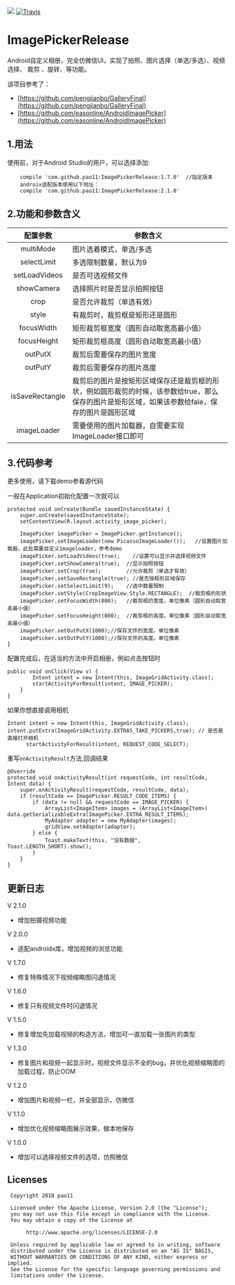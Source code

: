 [![](https://jitpack.io/v/pao11/ImagePickerRelease.svg)](https://jitpack.io/#pao11/ImagePickerRelease)
[![Travis](https://img.shields.io/badge/Gradle-2.3.1-brightgreen.svg)]()

# ImagePickerRelease
Android自定义相册，完全仿微信UI，实现了拍照、图片选择（单选/多选）、视频选择、 裁剪 、旋转、等功能。

该项目参考了：

* [https://github.com/pengjianbo/GalleryFinal](https://github.com/pengjianbo/GalleryFinal) 
* [https://github.com/easonline/AndroidImagePicker](https://github.com/easonline/AndroidImagePicker)

## 1.用法

使用前，对于Android Studio的用户，可以选择添加:
```
	compile 'com.github.pao11:ImagePickerRelease:1.7.0'  //指定版本
	androix适配版本使用以下地址：
	compile 'com.github.pao11:ImagePickerRelease:2.1.0'
```

## 2.功能和参数含义


|配置参数|参数含义|
|:--:|--|
|multiMode|图片选着模式，单选/多选|
|selectLimit|多选限制数量，默认为9|
|setLoadVideos|是否可选视频文件
|showCamera|选择照片时是否显示拍照按钮|
|crop|是否允许裁剪（单选有效）|
|style|有裁剪时，裁剪框是矩形还是圆形|
|focusWidth|矩形裁剪框宽度（圆形自动取宽高最小值）|
|focusHeight|矩形裁剪框高度（圆形自动取宽高最小值）|
|outPutX|裁剪后需要保存的图片宽度|
|outPutY|裁剪后需要保存的图片高度|
|isSaveRectangle|裁剪后的图片是按矩形区域保存还是裁剪框的形状，例如圆形裁剪的时候，该参数给true，那么保存的图片是矩形区域，如果该参数给fale，保存的图片是圆形区域|
|imageLoader|需要使用的图片加载器，自需要实现ImageLoader接口即可|

## 3.代码参考

更多使用，请下载demo参看源代码


一般在Application初始化配置一次就可以
```
protected void onCreate(Bundle savedInstanceState) {
    super.onCreate(savedInstanceState);
    setContentView(R.layout.activity_image_picker);
    
    ImagePicker imagePicker = ImagePicker.getInstance();
    imagePicker.setImageLoader(new PicassoImageLoader());   //设置图片加载器，此处需要自定义imageloader，参考demo
    imagePicker.setLoadVideos(true);    //设置可以显示并选择视频文件
    imagePicker.setShowCamera(true);  //显示拍照按钮
    imagePicker.setCrop(true);        //允许裁剪（单选才有效）
    imagePicker.setSaveRectangle(true); //是否按矩形区域保存
    imagePicker.setSelectLimit(9);    //选中数量限制
    imagePicker.setStyle(CropImageView.Style.RECTANGLE);  //裁剪框的形状
    imagePicker.setFocusWidth(800);   //裁剪框的宽度。单位像素（圆形自动取宽高最小值）
    imagePicker.setFocusHeight(800);  //裁剪框的高度。单位像素（圆形自动取宽高最小值）
    imagePicker.setOutPutX(1000);//保存文件的宽度。单位像素
    imagePicker.setOutPutY(1000);//保存文件的高度。单位像素
}
```

配置完成后，在适当的方法中开启相册，例如点击按钮时
```
public void onClick(View v) {
        Intent intent = new Intent(this, ImageGridActivity.class);
        startActivityForResult(intent, IMAGE_PICKER);  
    }
}
```

如果你想直接调用相机
```
Intent intent = new Intent(this, ImageGridActivity.class);
intent.putExtra(ImageGridActivity.EXTRAS_TAKE_PICKERS,true); // 是否是直接打开相机
      startActivityForResult(intent, REQUEST_CODE_SELECT);
```

重写`onActivityResult`方法,回调结果
```
@Override
protected void onActivityResult(int requestCode, int resultCode, Intent data) {
    super.onActivityResult(requestCode, resultCode, data);
    if (resultCode == ImagePicker.RESULT_CODE_ITEMS) {
        if (data != null && requestCode == IMAGE_PICKER) {
            ArrayList<ImageItem> images = (ArrayList<ImageItem>) data.getSerializableExtra(ImagePicker.EXTRA_RESULT_ITEMS);
            MyAdapter adapter = new MyAdapter(images);
            gridView.setAdapter(adapter);
        } else {
            Toast.makeText(this, "没有数据", Toast.LENGTH_SHORT).show();
        }
    }
}
```

## 更新日志

V 2.1.0
 * 增加拍摄视频功能

V 2.0.0
 * 适配androidx库，增加视频的浏览功能

V 1.7.0
 * 修复特殊情况下视频缩略图闪退情况

V 1.6.0
 * 修复只有视频文件时闪退情况

V 1.5.0
 * 修复增加先加载视频的构造方法，增加可一直加载一张图片的类型

V 1.3.0
 * 修复图片和视频一起显示时，视频文件显示不全的bug，并优化视频缩略图的加载过程，防止OOM

V 1.2.0
 * 增加图片和视频一栏，并全部显示，仿微信

V 1.1.0
 * 增加优化视频缩略图展示效果，做本地保存

V 1.0.0
 * 增加可以选择视频文件的选项，仿照微信

## Licenses
```
 Copyright 2018 pao11

 Licensed under the Apache License, Version 2.0 (the "License");
 you may not use this file except in compliance with the License.
 You may obtain a copy of the License at

      http://www.apache.org/licenses/LICENSE-2.0

 Unless required by applicable law or agreed to in writing, software
 distributed under the License is distributed on an "AS IS" BASIS,
 WITHOUT WARRANTIES OR CONDITIONS OF ANY KIND, either express or implied.
 See the License for the specific language governing permissions and
 limitations under the License.
```

